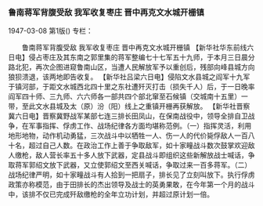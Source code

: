 ### 鲁南蒋军背腹受敌  我军收复枣庄  晋中再克文水城开栅镇

1947-03-08
第1版()
专栏：

　　鲁南蒋军背腹受敌
    我军收复枣庄
    晋中再克文水城开栅镇
    【新华社华东前线六日电】侵占枣庄及其东南之郭里集的蒋军整编七十七军五十九师，于本月三日晨分路北犯，再次企图进窥鲁南山区，当遭人民解放军予以重创后，残部向峰县城方向狼狈溃退，该两地即告收复。
    【新华社吕梁六日电】侵陷文水县城之阎军十九军于镇河部，于距文水城西北四十里之东社遭歼灭打击（损失千人）后，于一日晚率阎军四十师、三九师、六六师各一部共四个部北窜至石候镇（交城南十五里）一带，至此文水县城及太（原）汾（阳）线上之重镇开栅再获解放。
    【新华社晋察冀六日电】晋察冀野战军某部七连三排长田凤山，在保南战役中，领导全排自卫战争，在军事指挥、俘虏工作、战场纪律各方面均堪称范例。（一）指挥灵活，利用地形地物，动作机动勇猛，三次战斗中以牺牲一人、伤一人的代价毙俘敌人一百八十名，超过自己人数。在政治工作上善于争取敌军，如十家疃战斗数次鼓掌欢迎敌人缴枪，敌人营长率五十多人放下武器，定县战斗即组织这些新解放战士喊话，争取蒋军郭绍文放下武器，又立使郭绍文至西关喊话，争取过来一百多蒋军。（二）战场纪律严明，如十家疃战斗有人拾到一把扇子，排长见了立刻叫放下。执行俘虏政策亦称模范，由于田排长的杰出领导及战士的英勇果敢，在今年第一个月的战斗中，该排不仅已完成歼敌缴枪的全年立功计划，并超过原计划一倍。
